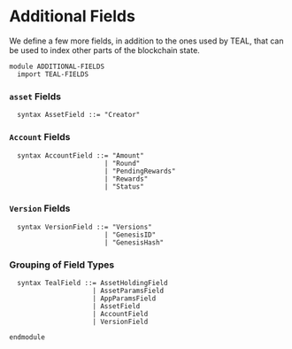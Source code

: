 Additional Fields
=================

We define a few more fields, in addition to the ones used by TEAL, that can
be used to index other parts of the blockchain state.

```k
module ADDITIONAL-FIELDS
  import TEAL-FIELDS
```

### `asset` Fields

```k
  syntax AssetField ::= "Creator"
```

### `Account` Fields

```k
  syntax AccountField ::= "Amount"
                        | "Round"
                        | "PendingRewards"
                        | "Rewards"
                        | "Status"
```

### `Version` Fields

```k
  syntax VersionField ::= "Versions"
                        | "GenesisID"
                        | "GenesisHash"
```

### Grouping of Field Types

```k
  syntax TealField ::= AssetHoldingField
                     | AssetParamsField
                     | AppParamsField
                     | AssetField
                     | AccountField
                     | VersionField
```

```k
endmodule
```
